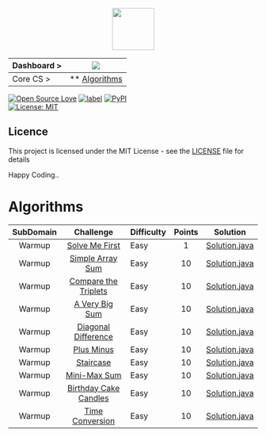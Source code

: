 
<p align="center">
<img height=85 src="https://github.com/Jignesh-81726/HackerRank--Solutions--Tutorials/blob/master/Images/HackerRank-Logo.png"><br>
</p>


| Dashboard >|<img src="https://github.com/Jignesh-81726/HackerRank--Solutions--CORE-CS/blob/master/Images/Algorithms.png"> |
|------------|-----------------------------------------|
| Core CS >| ** [Algorithms](#Algorithms)  | 

[![Open Source Love](https://badges.frapsoft.com/os/v2/open-source.svg?v=103)](https://github.com/ellerbrock/open-source-badges/)
[![label](https://img.shields.io/github/issues-raw/badges/shields/website.svg)]()
[![PyPI](https://img.shields.io/pypi/status/Django.svg)]()  
[![License: MIT](https://img.shields.io/badge/License-MIT-yellow.svg)](https://opensource.org/licenses/MIT)



## Licence

This project is licensed under the MIT License - see the [LICENSE](../master/LICENSE) file for details<br />

Happy Coding..

# Algorithms

| SubDomain |                                                          Challenge                                                         | Difficulty | Points |                                                                                          Solution                                                                                         |
|:---:|:--------------------------------------------------------------------------------------------------------------------------:|:--------------|:------:|:-----------------------------------------------------------------------------------------------------------------------------------------------------------------------------------------:|
|  Warmup  | [Solve Me First](https://www.hackerrank.com/challenges/solve-me-first)                                       | Easy |   1   | [Solution.java](https://github.com/Jignesh-81726/HackerRank--Solutions--CORE-CS/blob/master/Algorithms/Warmup/Solve%20Me%20First/Solution.java)                |
|  Warmup  | [Simple Array Sum](https://www.hackerrank.com/challenges/simple-array-sum)                                       | Easy |   10   | [Solution.java](https://github.com/Jignesh-81726/HackerRank--Solutions--CORE-CS/blob/master/Algorithms/Warmup/Simple%20Array%20Sum/Solution.java)                |
|  Warmup  | [Compare the Triplets](https://www.hackerrank.com/challenges/compare-the-triplets)                                       | Easy |   10   | [Solution.java](https://github.com/Jignesh-81726/HackerRank--Solutions--CORE-CS/blob/master/Algorithms/Warmup/Compare%20the%20Triplets/Solution.java)                |
|  Warmup  | [A Very Big Sum](https://www.hackerrank.com/challenges/a-very-big-sum)                                       | Easy |   10   | [Solution.java](https://github.com/Jignesh-81726/HackerRank--Solutions--CORE-CS/blob/master/Algorithms/Warmup/A%20Very%20Big%20Sum/Solution.java)                |
|  Warmup  | [Diagonal Difference](https://www.hackerrank.com/challenges/diagonal-difference)                                       | Easy |   10   | [Solution.java](https://github.com/Jignesh-81726/HackerRank--Solutions--CORE-CS/blob/master/Algorithms/Warmup/Diagonal%20Difference/Solution.java)                |
|  Warmup  | [Plus Minus](https://www.hackerrank.com/challenges/plus-minus)                                       | Easy |   10   | [Solution.java](https://github.com/Jignesh-81726/HackerRank--Solutions--CORE-CS/blob/master/Algorithms/Warmup/Plus%20Minus/Solution.java)                |
|  Warmup  | [Staircase](https://www.hackerrank.com/challenges/staircase)                                       | Easy |   10   | [Solution.java](https://github.com/Jignesh-81726/HackerRank--Solutions--CORE-CS/blob/master/Algorithms/Warmup/Staircase/Solution.java)                |
|  Warmup  | [Mini-Max Sum](https://www.hackerrank.com/challenges/mini-max-sum)                                       | Easy |   10   | [Solution.java](https://github.com/Jignesh-81726/HackerRank--Solutions--CORE-CS/blob/master/Algorithms/Warmup/Mini-Max%20Sum/Solution.java)                |
|  Warmup  | [Birthday Cake Candles](https://www.hackerrank.com/challenges/birthday-cake-candles)                                       | Easy |   10   | [Solution.java](https://github.com/Jignesh-81726/HackerRank--Solutions--CORE-CS/blob/master/Algorithms/Warmup/Birthday%20Cake%20Candles/Solution.java)   
|  Warmup  | [Time Conversion](https://www.hackerrank.com/challenges/time-conversion)                                       | Easy |   10   | [Solution.java](https://github.com/Jignesh-81726/HackerRank--Solutions--CORE-CS/blob/master/Algorithms/Warmup/Time%20Conversion/Solution.java)  





